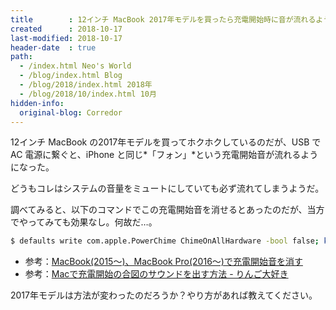 ```yaml
---
title        : 12インチ MacBook 2017年モデルを買ったら充電開始時に音が流れるようになった
created      : 2018-10-17
last-modified: 2018-10-17
header-date  : true
path:
  - /index.html Neo's World
  - /blog/index.html Blog
  - /blog/2018/index.html 2018年
  - /blog/2018/10/index.html 10月
hidden-info:
  original-blog: Corredor
---
```


12インチ MacBook の2017年モデルを買ってホクホクしているのだが、USB で AC 電源に繋ぐと、iPhone と同じ*「フォン」*という充電開始音が流れるようになった。

どうもコレはシステムの音量をミュートにしていても必ず流れてしまうようだ。

調べてみると、以下のコマンドでこの充電開始音を消せるとあったのだが、当方でやってみても効果なし。何故だ…。

```bash
$ defaults write com.apple.PowerChime ChimeOnAllHardware -bool false; killall PowerChime
```

- 参考：[MacBook(2015〜)、MacBook Pro(2016〜)で充電開始音を消す](https://qiita.com/tomex/items/1d67e392ee24fe1e26f9)
- 参考：[Macで充電開始の合図のサウンドを出す方法 - りんご大好き](https://ryomac.blog.fc2.com/blog-entry-104.html)

2017年モデルは方法が変わったのだろうか？やり方があれば教えてください。
